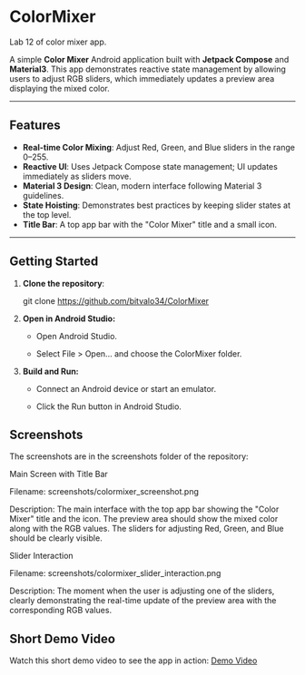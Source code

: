 # ColorMixer
Lab 12 of color mixer app.

A simple **Color Mixer** Android application built with **Jetpack Compose** and **Material3**. This app demonstrates reactive state management by allowing users to adjust RGB sliders, which immediately updates a preview area displaying the mixed color.

---

## Features

- **Real-time Color Mixing**: Adjust Red, Green, and Blue sliders in the range 0–255.
- **Reactive UI**: Uses Jetpack Compose state management; UI updates immediately as sliders move.
- **Material 3 Design**: Clean, modern interface following Material 3 guidelines.
- **State Hoisting**: Demonstrates best practices by keeping slider states at the top level.
- **Title Bar**: A top app bar with the "Color Mixer" title and a small icon.

---

## Getting Started

1. **Clone the repository**:

   git clone https://github.com/bitvalo34/ColorMixer

2. **Open in Android Studio:**

   - Open Android Studio.

   - Select File > Open... and choose the ColorMixer folder.

3. **Build and Run:**

   - Connect an Android device or start an emulator.

   - Click the Run button in Android Studio.

## Screenshots
The screenshots are in the screenshots folder of the repository:

Main Screen with Title Bar

Filename: screenshots/colormixer_screenshot.png

Description: The main interface with the top app bar showing the "Color Mixer" title and the icon. The preview area should show the mixed color along with the RGB values. The sliders for adjusting Red, Green, and Blue should be clearly visible.

Slider Interaction

Filename: screenshots/colormixer_slider_interaction.png

Description: The moment when the user is adjusting one of the sliders, clearly demonstrating the real-time update of the preview area with the corresponding RGB values.

## Short Demo Video
Watch this short demo video to see the app in action:
[Demo Video](https://youtu.be/k0itzEH98Fw)


